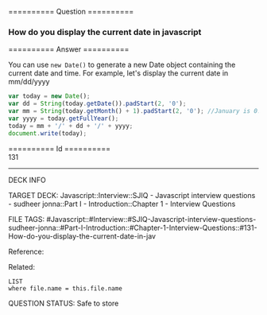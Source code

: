 ========== Question ==========  

### How do you display the current date in javascript  

========== Answer ==========  

You can use `new Date()` to generate a new Date object containing the current
date and time. For example, let's display the current date in mm/dd/yyyy

```javascript
var today = new Date();
var dd = String(today.getDate()).padStart(2, '0');
var mm = String(today.getMonth() + 1).padStart(2, '0'); //January is 0!
var yyyy = today.getFullYear();
today = mm + '/' + dd + '/' + yyyy;
document.write(today);
```

========== Id ==========  
131

---

DECK INFO

TARGET DECK: Javascript::Interview::SJIQ - Javascript interview questions - sudheer jonna::Part I - Introduction::Chapter 1 - Interview Questions

FILE TAGS: #Javascript::#Interview::#SJIQ-Javascript-interview-questions-sudheer-jonna::#Part-I-Introduction::#Chapter-1-Interview-Questions::#131-How-do-you-display-the-current-date-in-jav

Reference:

Related:

```dataview
LIST
where file.name = this.file.name
```

QUESTION STATUS: Safe to store
